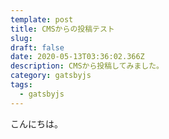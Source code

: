```yaml
---
template: post
title: CMSからの投稿テスト
slug: 
draft: false
date: 2020-05-13T03:36:02.366Z
description: CMSから投稿してみました。
category: gatsbyjs
tags:
  - gatsbyjs
---
```

こんにちは。